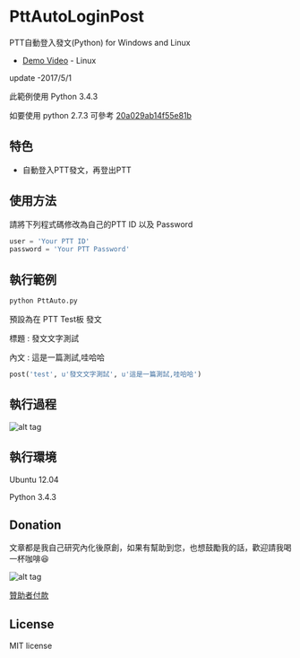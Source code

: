 # PttAutoLoginPost

PTT自動登入發文(Python) for Windows and Linux

* [Demo Video](https://youtu.be/FkdR6C-a9Nw) - Linux

update -2017/5/1

此範例使用  Python 3.4.3

如要使用 python 2.7.3 可參考 [20a029ab14f55e81b](https://github.com/twtrubiks/PttAutoLoginPost/tree/20a029ab14f55e81b790c90698c8cd0d0b03ad3d)

## 特色

* 自動登入PTT發文，再登出PTT

## 使用方法

請將下列程式碼修改為自己的PTT ID 以及 Password

```python
user = 'Your PTT ID'
password = 'Your PTT Password'
```

## 執行範例

```cmd
python PttAuto.py
```

預設為在 PTT Test板 發文

標題 : 發文文字測試

內文 : 這是一篇測試,哇哈哈

``` python
post('test', u'發文文字測試', u'這是一篇測試,哇哈哈')
```

## 執行過程

![alt tag](http://i.imgur.com/kGx379D.jpg)

## 執行環境

Ubuntu 12.04

Python 3.4.3

## Donation

文章都是我自己研究內化後原創，如果有幫助到您，也想鼓勵我的話，歡迎請我喝一杯咖啡:laughing:

![alt tag](https://i.imgur.com/LRct9xa.png)

[贊助者付款](https://payment.opay.tw/Broadcaster/Donate/9E47FDEF85ABE383A0F5FC6A218606F8)

## License

MIT license
